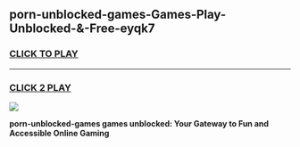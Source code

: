 
## porn-unblocked-games-Games-Play-Unblocked-&-Free-eyqk7
<h3>
<a href="https://premium76.site?title=porn-unblocked-games&ref=24A">CLICK TO PLAY</a></h3>
<hr>

<h3>
<a href="https://premium76.site?title=porn-unblocked-games&ref=24A">CLICK 2 PLAY</a>
  
</h3>

<a href="https://premium76.site?title=porn-unblocked-games&ref=24A"><img src="https://clearcache.store/games.png"></a>


**porn-unblocked-games games unblocked: Your Gateway to Fun and Accessible Online Gaming**
